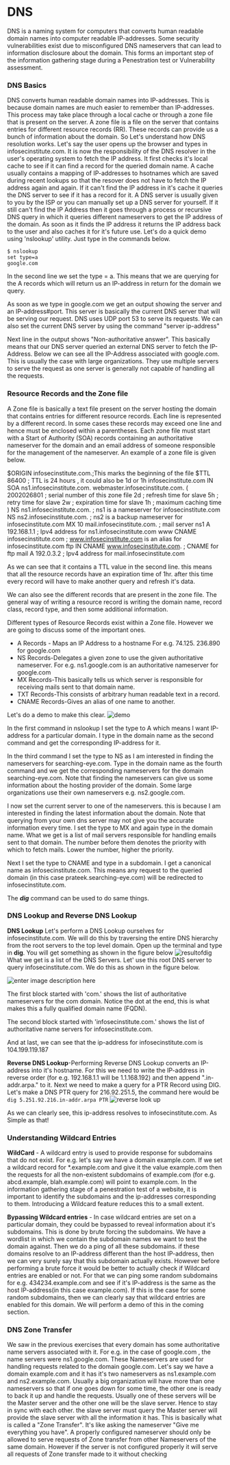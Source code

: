 # DNS
DNS is a naming system for computers that converts human readable domain names into computer readable IP-addresses. Some security vulnerabilities exist due to misconfigured DNS nameservers that can lead to information disclosure about the domain. This forms an important step of the information gathering stage during a Penestration test or Vulnerability assessment. 

### DNS Basics
 DNS converts human readable domain names into IP-addresses. This is because domain names are much easier to remember than IP-addresses. This process may take place through a local cache or through a zone file that is present on the server. A zone file is a file on the server that contains entries for different resource records (RR). These records can provide us a bunch of information about the domain.
 So Let's understand how DNS resolution works. Let's say the user opens up the browser and types in infosecinstitute.com. It is now the responsibility of the DNS resolver in the user's operating system to fetch the IP address. It first checks it's local cache to see if it can find a record for the queried domain name. A cache usually contains a mapping of IP-addresses to hsotnames which are saved during recent lookups so that the resover does not have to fetch the IP address again and again. If it can't find the IP address in it's cache it queries the DNS server to see if it has a record for it. A DNS server is usually given to you by the ISP or you can manually set up a DNS server for yourself. If it still can't find the IP Address then it goes through a process or recursive DNS query in which it queries different nameservers to get the IP address of the domain. As soon as it finds the IP address it returns the IP address back to the user and also caches it for it's future use.
  Let's do a quick demo using 'nslookup' utility. Just type in the commands below.
  ```
  $ nslookup
  set type=a
  google.com
  ```
  In the second line we set the type = a. This means that we are querying for the A records which will return us an IP-address in return for the domain we query.

As soon as we type in google.com we get an output showing the server and an IP-address#port. This server is basically the current DNS server that will be serving our request. DNS uses UDP port 53 to serve its requests. We can also set the current DNS server by using the command "server ip-address"

Next line in the output shows "Non-authoritative answer". This basically means that our DNS server queried an external DNS server to fetch  the IP-Address. Below we can see all the IP-Address associated with google.com. This is usually the case with large organizations. They use multiple servers to serve the request as one server is generally not capable of handling all the requests.

### Resource Records and the Zone file
A Zone file is basically a text file present on the server hosting the domain that contains entries for different resource records. Each line is represented by a different record. In some cases these records may exceed one line and hence must be enclosed within a parentheses. Each zone file must start with a Start of Authority (SOA) records containing an authoritative nameserver for the domain and an email address of someone responsible for the management of the nameserver. An example of a zone file is given below.

$ORIGIN infosecinstitute.com.;This marks the beginning of the file
  $TTL	86400 ; TTL is 24 hours , it could also be 1d or 1h
  infosecinstitute.com  IN	 SOA ns1.infosecinstitute.com.	webmaster.infosecinstitute.com. (
            		2002026801 ; serial number of this zone file
            		2d ; refresh time for slave
            		5h ; retry time for slave
            		2w ; expiration time for slave
            		1h ; maximum caching time
            			     )
         NS                    ns1.infosecinstitute.com.       ; ns1 is a nameserver for infosecinstitute.com
         NS                    ns2.infosecinstitute.com.       ; ns2 is a backup nameserver for infosecinstitute.com
         MX                    10 mail.infosecinstitute.com.   ; mail server
  ns1     A                     192.168.1.1                    ; Ipv4 address for ns1.infosecinstitute.com
  www    CNAME                 infosecinstitute.com            ; www.infosecinstitute.com is an alias for infosecinstitute.com
  ftp    IN  CNAME             www.infosecinstitute.com.       ; CNAME for ftp
  mail   A                     192.0.3.2                       ; Ipv4 address for mail.infosecinstitute.com

As we can see that it contains a TTL value in the second line. this means that all the resource records have an expiration time of 1hr. after this time every record will have to make another query and refresh it's data.

We can also see the different records that are present in the zone file. The general way of writing a resource record is writing the domain name, record class, record type, and then some additional information.

Different types of Resource Records exist within a Zone file. However we are going to discuss some of the important ones.

- A Records - Maps an IP Address to a hostname 
	For e.g. 74.125. 236.890 for google.com
- NS Records-Delegates a given zone to use the given authoritative nameserver.
	For e.g. ns1.google.com is an authoritative nameserver for google.com
- MX Records-This basically tells us which server is responsible for receiving mails sent to that domain name.
- TXT Records-This consists of arbitrary human readable text in a record.
- CNAME Records-Gives an alias of one name to another.

Let's do a demo to make this clear.
![demo](https://mk0resourcesinfm536w.kinstacdn.com/wp-content/uploads/nslookup-detail.png)

In the first command in nslookup I set the type to A which means I want IP-address for a particular domain. I type in the domain name as the second command and get the corresponding IP-address for it.

In the third command I set the type to NS as I am interested in finding the nameservers for searching-eye.com. Type in the domain name as the fourth command and we get the corresponding nameservers for the domain searching-eye.com. Note that finding the nameservers can give us some information about the hosting provider of the domain. Some large organizations use their own nameservers e.g. ns2.google.com.

I now set the current server to one of the nameservers. this is because I am interested in finding the latest information about the domain. Note that querying from your own dns server may not give you the accurate information every time. I set the type to MX and again type in the domain name. What we get is a list of mail servers responsible for handling emails sent to that domain. The number before them denotes the priority with which to fetch mails. Lower the number, higher the priority.

Next I set the type to CNAME and type in a subdomain. I get a canonical name as infosecinstitute.com. This means any request to the queried domain (in this case prateek.searching-eye.com) will be redirected to infosecinstitute.com.

The ***dig*** command can be used to do same things.

### DNS Lookup and Reverse DNS Lookup
**DNS Lookup** Let's perform a DNS Lookup ourselves for infosecinstitute.com. We will do this by traversing the entire DNS hierarchy from the root servers to the top level domain. Open up the terminal and type in **dig**. You will get something as shown in the figure below
![resultofdig](https://mk0resourcesinfm536w.kinstacdn.com/wp-content/uploads/dig.png)
What we get is a list of the DNS Servers. Let' use this root DNS server to query infosecinstitute.com. We do this as shown in the figure below.

![enter image description here](https://lh3.googleusercontent.com/krbck4w1l9USwjtO-hpNoQeBW1Pmztxd85P9w0Mfv2blSb_aZ0pY_reFzwk2x6OtYM5XqPeu5Jo "result")

The first block started with 'com.' shows the list of authoritative nameservers for the com domain. Notice the dot at the end, this is what makes this a fully qualified domain name (FQDN). 

The second block started with 'infosecinstitute.com.' shows the list of authoritative name servers for infosecinstitute.com.

And at last, we can see that the ip-address for infosecinstitute.com is 104.199.119.187

**Reverse DNS Lookup**-Performing Reverse DNS Lookup converts an IP-address into it's hostname. For this we need to write the IP-address in reverse order (for e.g. 192.168.1.1 will be 1.1.168.192) and then append ".in-addr.arpa." to it. Next we need to make a query for a PTR Record using DIG. Let's make a DNS PTR query for 216.92.251.5, the command here would be `dig 5.251.92.216.in-addr.arpa PTR`
![reverse look up](https://mk0resourcesinfm536w.kinstacdn.com/wp-content/uploads/dig-reverse-lookup.png)

As we can clearly see, this ip-address resolves to infosecinstitute.com. As Simple as that!

### Understanding Wildcard Entries
**WildCard** - A wildcard entry is used to provide response for subdomains that do not exist. For e.g. let's say we have a domain example.com. If we set a wildcard record for *.example.com and give it the value example.com then the requests for all the non-existent subdomains of example.com (for e.g. abcd.example, blah.example.com) will point to example.com. In the information gathering stage of a penestration test of a website, it is important to identify the subdomains and the ip-addresses corresponding to them. Introducing a Wildcard feature reduces this to a small extent.

**Bypassing Wildcard entries** - In case wildcard entries are set on a particular domain, they could be bypassed to reveal information about it's subdomains. This is done by brute forcing the subdomains. We have a wordlist in which we contain the subdomain names we want to test the domain against. Then we do a ping of all these subdomains. if these domains resolve to an IP-address different than the host IP-address, then we can very surely say that this subdomain actually exists. However before performing a brute force it would be better to actually check if Wildcard entries are enabled or not. For that we can ping some random subdomains for e.g. 434234.example.com and see if it's IP-address is the same as the host IP-address(in this case example.com). If this is the case for some random subdomains, then we can clearly say that wildcard entries are enabled for this domain. We will perform a demo of this in the coming section.

### DNS Zone Transfer
We saw in the previous exercises that every domain has some authoritative name servers associated with it. For e.g. in the case of google.com , the name servers were ns1.google.com. These Nameservers are used for handling requests related to the domain google.com. Let's say we have a domain example.com and it has it's two nameservers as ns1.example.com and ns2.example.com. Usually a big organization will have more than one nameservers so that if one goes down for some time, the other one is ready to back it up and handle the requests. Usually one of these servers will be the Master server and the other one will be the slave server. Hence to stay in sync with each other. the slave server must query the Master server will provide the slave server with all the information it has. This is basically what is called a "Zone Transfer". It's like asking the nameserver "Give me everything you have". A properly configured nameserver should only be allowed to serve requests of Zone transfer from other Nameservers of the same domain. However if the server is not configured properly it will serve all requests of Zone transfer made to it without checking 
<!--stackedit_data:
eyJoaXN0b3J5IjpbMzM5MDAzODQwLDE2MjU5MTMzMzEsMTQ4Nz
M0NDYxNCwxNzQ0NTc2NTMsMjAzNzczNjM0MCw3MjIxMTQzNDYs
NjA5MjgyNTkzLDcxMzgxMTQ4MywtMTY5MjM3NzE0LDM1NjkwNj
I5LDg4ODEyNjMwNCw0MzI3NzA4OTgsNDA3NDgyMTQ4LC0yMDg4
NzQ2NjEyXX0=
-->